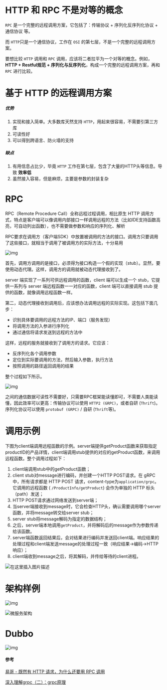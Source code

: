 
# HTTP 和 RPC 不是对等的概念

`RPC` 是一个完整的远程调用方案，它包括了：传输协议 + 序列化反序列化协议 + 通信协议 等。

而 `HTTP`只是一个通信协议，工作在 `OSI` 的第七层，不是一个完整的远程调用方案。

要想比较 `HTTP` 调用和 `RPC` 调用，应该将二者拉平为一个对等的概念。例如，**HTTP + Restful规范 + 序列化与反序列化**，构成一个完整的远程调用方案，再和 `RPC` 进行比较。





# 基于 HTTP 的远程调用方案

##### 优势

1. 实现和接入简单。大多数库天然支持 `HTTP`，用起来很容易，不需要引第三方库
2. 可读性好
3. 可以得到跨语言、防火墙的支持

##### 缺点

1. 有用信息占比少，毕竟 `HTTP` 工作在第七层，包含了大量的HTTP头等信息。导致 **效率低**
2. 虽然接入容易，但是麻烦，主要是参数的封装复杂





# RPC

RPC（Remote Procedure Call）全称远程过程调用，相比原生 HTTP 调用方式，特点是客户端可以像调用内部接口一样调用远程的方法（比如IDE支持函数高亮，可自动列出函数），也不需要做参数和响应的序列化、解析

RPC要求在调用方（客户端SDK）中放置被调用的方法的接口。调用方只要调用了这些接口，就相当于调用了被调用方的实际方法，十分易用

![img](assets/RPC1.jpg)



首先，调用方调用的是接口，必须得为接口构造一个假的实现（stub）。显然，要使用动态代理。这样，调用方的调用就被动态代理接收到了。

server 端实现了一系列可供远程调用的函数，client 端可以生成一个 stub，它提供一系列与 server 端远程函数一一对应的函数，client 端可以直接调用 stub 提供的函数，就像调用远程函数一样。

第二，动态代理接收到调用后，应该想办法调用远程的实际实现。这包括下面几步：

- 识别具体要调用的远程方法的IP、端口（服务发现）
- 将调用方法的入参进行序列化
- 通过通信将请求发送到远程的方法中

这样，远程的服务就接收到了调用方的请求。它应该：

- 反序列化各个调用参数
- 定位到实际要调用的方法，然后输入参数，执行方法
- 按照调用的路径返回调用的结果

整个过程如下所示。

![img](assets/RPC.jpeg)

之间的通信数据可读性不需要好，只需要RPC框架能读懂即可，不需要人类能读懂，因此效率可以更高：传输协议可以使用 `HTTP2 (GRPC)`，或者自研 (`Thrift`)。序列化协议可以使用 `protobuf (GRPC)`  / 自研 (`Thrift`等)。



# 调用示例

下图为client端调用远程函数的示例。server端提供getProduct函数来获取指定productID的产品详情，client端调用stub提供的对应的getProduct函数，来调用远程函数。整个调用过程如下：

 

1. client端调用stub中的getProduct函数；
2. client stub对message进行编码，并创建一个HTTP POST请求。在 gRPC 中，所有请求都是 HTTP POST 请求，content-type为`application/grpc`。它调用的远程函数 ( `/ProductInfo/getProduct`) 会作为单独的 HTTP 标头（path）发送；
3. HTTP POST请求通过网络发送到server端；
4. 当server端接收到message时，它会检查HTTP头，确认需要调用哪个server函数，并将message转交给server stub；
5. server stub将message解码为指定的数据结构；
6. 之后，server端本地调用`getProduct`，并将解码后的message作为参数传递给该函数。
7. server端函数返回结果后，会对结果进行编码并发送回client端。响应结果的处理过程和client端发送message的处理过程一致（响应结果→编码→HTTP 响应）；
8. client端收到message之后，将其解码，并传给等待的client进程。

![在这里插入图片描述](assets/0ae35f0852304ede9d4603c3da42f464.png)





# 架构样例

![img](assets/RPC2.jpeg)



![微服务架构](assets/微服务调用流.png)



# Dubbo

![img](assets/16f8d566-8920-4d52-a483-fde49ad9c5c5.png)



#### 参考

[易哥 - 既然有 HTTP 请求，为什么还要用 RPC 调用](https://www.zhihu.com/question/41609070/answer/1030913797)

[深入理解grpc（二）：grpc原理](https://blog.csdn.net/ta206/article/details/127602915)
